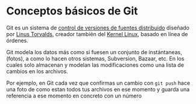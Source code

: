 Conceptos básicos de Git
========================

Git es un sistema de [control de versiones de fuentes distribuido](http://es.wikipedia.org/wiki/Control_de_versiones) diseñado por [Linus Torvalds](http://es.wikipedia.org/wiki/Linus_Torvalds), creador también del [Kernel Linux](http://es.wikipedia.org/wiki/N%C3%BAcleo_Linux), basado en línea de órdenes.

Git modela los datos más como si fuesen un conjunto de instántaneas, (fotos), a como lo hacen otros sistemas, Subversion, Bazaar, etc. En los cuales solo almacenan y modelan las modificaciones como una lista de cambios en los archivos.

Por ejemplo, en Git cada vez que confirmas un cambio con ```git push``` hace una foto de como estan todos tus archivos en ese momento y guarda una referencia a ese momento en concreto con un número 
